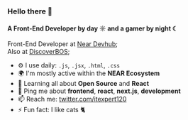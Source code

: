 ### Hello there 👋

#### A Front-End Developer by day ☼ and a gamer by night ☾

Front-End Developer at [Near Devhub](https://github.com/near/neardevhub-widgets);<br>
Also at [DiscoverBOS](https://github.com/nearbuilders/discoverbos);<br>

- ⚙️ I use daily: `.js`, `.jsx`, `.html`, `.css`
- 🌍 I'm mostly active within the **NEAR Ecosystem**
- 🌱 Learning all about **Open Source** and **React**
- 💬 Ping me about **frontend**, **react**, **next.js**, **development**
- 📫 Reach me: [twitter.com/itexpert120](https://twitter.com/itexpert120)
- ⚡️ Fun fact: I like cats 🐈
